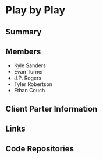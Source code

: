 # Play by Play

## Summary

## Members
* Kyle Sanders
* Evan Turner
* J.P. Rogers
* Tyler Robertson
* Ethan Couch

## Client Parter Information

## Links

## Code Repositories
